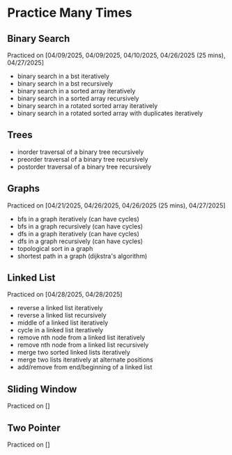 # Practice Many Times

## Binary Search

Practiced on [04/09/2025, 04/09/2025, 04/10/2025, 04/26/2025 (25 mins), 04/27/2025]

- binary search in a bst iteratively
- binary search in a bst recursively
- binary search in a sorted array iteratively
- binary search in a sorted array recursively
- binary search in a rotated sorted array iteratively
- binary search in a rotated sorted array with duplicates iteratively

## Trees
- inorder traversal of a binary tree recursively
- preorder traversal of a binary tree recursively
- postorder traversal of a binary tree recursively


## Graphs

Practiced on [04/21/2025, 04/26/2025, 04/26/2025 (25 mins), 04/27/2025]

- bfs in a graph iteratively (can have cycles)
- bfs in a graph recursively (can have cycles)
- dfs in a graph iteratively (can have cycles)
- dfs in a graph recursively (can have cycles)
- topological sort in a graph
- shortest path in a graph (dijkstra's algorithm)

## Linked List

Practiced on [04/28/2025, 04/28/2025]

- reverse a linked list iteratively
- reverse a linked list recursively
- middle of a linked list iteratively
- cycle in a linked list iteratively
- remove nth node from a linked list iteratively
- remove nth node from a linked list recursively
- merge two sorted linked lists iteratively
- merge two lists iteratively at alternate positions
- add/remove from end/beginning of a linked list

## Sliding Window

Practiced on []

## Two Pointer

Practiced on []

